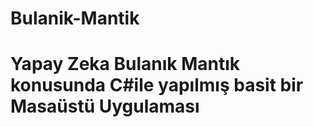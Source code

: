 # Bulanik-Mantik
# Yapay Zeka Bulanık Mantık konusunda C#ile yapılmış basit bir Masaüstü Uygulaması
